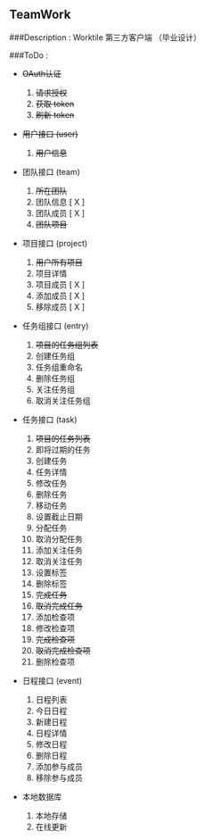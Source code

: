 TeamWork
---

###Description :
Worktile 第三方客户端 （毕业设计）

###ToDo :

*   ~~OAuth认证~~
    1.  ~~请求授权~~
    2.  ~~获取 token~~
    3.  ~~刷新 token~~
*   ~~用户接口 (user)~~
    1.  ~~用户信息~~
*   团队接口 (team)
    1.  ~~所在团队~~
    2.  团队信息 [ X ] 
    3.  团队成员 [ X ]
    4.  ~~团队项目~~
*   项目接口 (project)
    1.  ~~用户所有项目~~
    2.  项目详情
    3.  项目成员 [ X ] 
    4.  添加成员 [ X ] 
    5.  移除成员 [ X ] 
*   任务组接口 (entry)
    1.  ~~项目的任务组列表~~
    2.  创建任务组
    3.  任务组重命名
    4.  删除任务组
    5.  关注任务组
    6.  取消关注任务组
*   任务接口 (task)
    1.  ~~项目的任务列表~~
    2.  即将过期的任务
    3.  创建任务
    4.  任务详情
    5.  修改任务
    6.  删除任务
    7.  移动任务
    8.  设置截止日期
    9.  分配任务
    10. 取消分配任务
    11. 添加关注任务
    12. 取消关注任务
    13. 设置标签
    14. 删除标签
    15. ~~完成任务~~
    16. ~~取消完成任务~~
    17. 添加检查项
    18. 修改检查项
    19. ~~完成检查项~~
    20. ~~取消完成检查项~~
    21. 删除检查项
*   日程接口 (event)
    1.  日程列表
    2.  今日日程
    3.  新建日程
    4.  日程详情
    5.  修改日程
    6.  删除日程
    7.  添加参与成员
    8.  移除参与成员
    
* 本地数据库
    1. 本地存储
    2. 在线更新